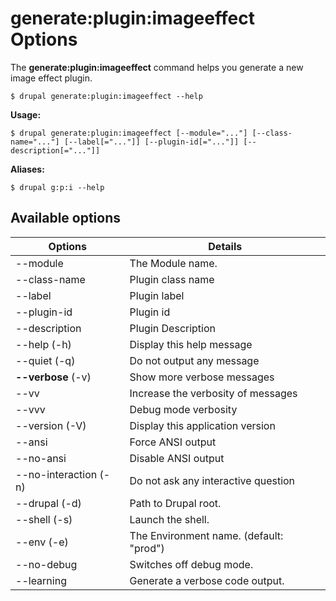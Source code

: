 # generate:plugin:imageeffect Options
 The **generate:plugin:imageeffect** command helps you generate a new image effect plugin.

```
$ drupal generate:plugin:imageeffect --help
```
**Usage:**
```
$ drupal generate:plugin:imageeffect [--module="..."] [--class-name="..."] [--label[="..."]] [--plugin-id[="..."]] [--description[="..."]]
```
**Aliases:**
```
$ drupal g:p:i --help
```
## Available options
Options | Details
------------ |-------------
--module     |         The Module name.
--class-name  |        Plugin class name
--label        |       Plugin label
--plugin-id     |      Plugin id
--description    |     Plugin Description
--help (-h)     |       Display this help message
--quiet (-q)     |      Do not output any message
**--verbose** (-v) | Show more verbose messages
--vv | Increase the verbosity of messages
--vvv | Debug mode verbosity
--version (-V)    |     Display this application version
--ansi             |    Force ANSI output
--no-ansi          |    Disable ANSI output
--no-interaction (-n)  | Do not ask any interactive question
--drupal (-d)      |    Path to Drupal root.
--shell (-s)       |    Launch the shell.
--env (-e)         |    The Environment name. (default: "prod")
--no-debug         |    Switches off debug mode.
--learning         |    Generate a verbose code output.
